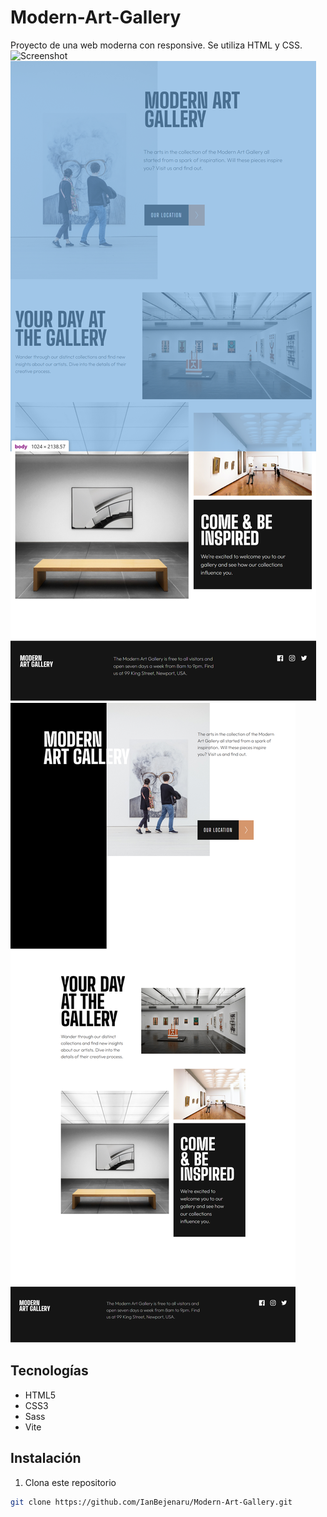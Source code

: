 # Modern-Art-Gallery
Proyecto de una web moderna con responsive. Se utiliza HTML y CSS. 
![Screenshot](img/pagina-final-mobile.png)
![Screenshot](img/pagina-final-tablet.png)
![Screenshot](img/pagina-final-PC.png)

## Tecnologías
- HTML5
- CSS3
- Sass
- Vite

## Instalación
1. Clona este repositorio
```bash
git clone https://github.com/IanBejenaru/Modern-Art-Gallery.git